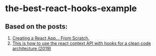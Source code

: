 # the-best-react-hooks-example

## Based on the posts:

1. [Creating a React App… From Scratch.](https://blog.usejournal.com/creating-a-react-app-from-scratch-f3c693b84658)
2. [This is how to use the react context API with hooks for a clean code architecture (2019)](https://medium.com/swlh/this-is-how-to-use-the-react-context-api-with-hooks-for-a-clean-code-architecture-2019-e66662ec7ab8)
